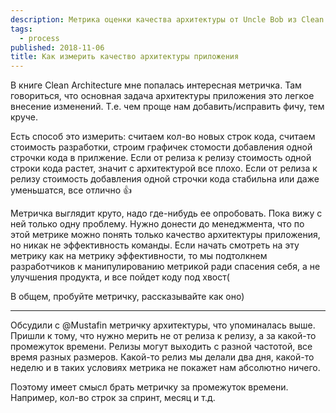 ```yaml
---
description: Метрика оценки качества архитектуры от Uncle Bob из Clean Architecture.
tags:
  - process
published: 2018-11-06
title: Как измерить качество архитектуры приложения
---
```


В книге Clean Architecture мне попалась интересная метричка. Там говориться, что основная задача архитектуры приложения это легкое внесение изменений. Т.е. чем проще нам добавить/исправить фичу, тем круче.

Есть способ это измерить: считаем кол-во новых строк кода, считаем стоимость разработки, строим графичек стомости добавления одной строчки кода в прилжение. Если от релиза к релизу стоимость одной строки кода растет, значит с архитектурой все плохо. Если от релиза к релизу стоимость добавления одной строчки кода стабильна или даже уменьшатся, все отлично 👍

Метричка выглядит круто, надо где-нибудь ее опробовать. Пока вижу с ней только одну проблему. Нужно донести до менеджмента, что по этой метрике можно понять только качество архитектуры приложения, но никак не эффективность команды. Если начать смотреть на эту метрику как на метрику эффективности, то мы подтолкнем разработчиков к манипулированию метрикой ради спасения себя, а не улучшения продукта, и все пойдет коду под хвост(

В общем, пробуйте метричку, рассказывайте как оно)

---

Обсудили с @Mustafin метричку архитектуры, что упоминалась выше. Пришли к тому, что нужно мерить не от релиза к релизу, а за какой-то промежуток времени. Релизы могут выходить с разной частотой, все время разных размеров. Какой-то релиз мы делали два дня, какой-то неделю и в таких условиях метрика не покажет нам абсолютно ничего.

Поэтому имеет смысл брать метричку за промежуток времени. Например, кол-во строк за спринт, месяц и т.д.
